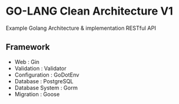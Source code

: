 # GO-LANG Clean Architecture V1
Example Golang Architecture & implementation RESTful API
## Framework
- Web : Gin
- Validation : Validator
- Configuration : GoDotEnv
- Database : PostgreSQL
- Database System : Gorm
- Migration : Goose
